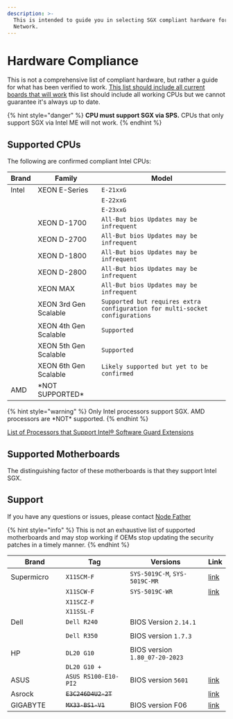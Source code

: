 ```yaml
---
description: >-
  This is intended to guide you in selecting SGX compliant hardware for Secret
  Network.
---
```


# Hardware Compliance

This is not a comprehensive list of compliant hardware, but rather a guide for what has been verified to work. [This list should include all current boards that will work]([https://github.com/ayeks/SGX-hardware](https://www.intel.com/content/www/us/en/architecture-and-technology/software-guard-extensions-processors.html)) this list should include all working CPUs but we cannot guarantee it's always up to date.

{% hint style="danger" %}
**CPU must support SGX via SPS.** CPUs that only support SGX via Intel ME will not work.
{% endhint %}

## Supported CPUs <a href="#cpus" id="cpus"></a>

The following are confirmed compliant Intel CPUs:

| Brand | Family            | Model             |
| ----- | ----------------- | ----------------- |
| Intel | XEON E-Series     | `E-21xxG`         |
|       |                   | `E-22xxG`         |
|       |                   | `E-23xxG`         |
|       | XEON D-1700       | `All-But bios Updates may be infrequent` |
|       | XEON D-2700       | `All-But bios Updates may be infrequent` |
|       | XEON D-1800       | `All-But bios Updates may be infrequent` |
|       | XEON D-2800       | `All-But bios Updates may be infrequent` |
|       | XEON MAX          | `All-But bios Updates may be infrequent` |
|       | XEON 3rd Gen Scalable | `Supported but requires extra configuration for multi-socket configurations` |
|       | XEON 4th Gen Scalable | `Supported` |
|       | XEON 5th Gen Scalable | `Supported` |
|       | XEON 6th Gen Scalable | `Likely supported but yet to be confirmed` |
| AMD   | \*NOT SUPPORTED\* |                   |

{% hint style="warning" %}
Only Intel processors support SGX. AMD processors are \*NOT\* supported.
{% endhint %}

[List of Processors that Support Intel® Software Guard Extensions](https://www.intel.com/content/www/us/en/support/articles/000028173/processors.html)

## Supported Motherboards

The distinguishing factor of these motherboards is that they support Intel SGX.

## Support

If you have any questions or issues, please contact [Node Father](https://t.me/thenodefather)

{% hint style="info" %}
This is not an exhaustive list of supported motherboards and may stop working if OEMs stop updating the security patches in a timely manner.
{% endhint %}

<table><thead><tr><th width="136">Brand</th><th width="177">Tag</th><th width="265">Versions</th><th>Link</th></tr></thead><tbody><tr><td>Supermicro</td><td><code>X11SCM-F</code></td><td><code>SYS-5019C-M</code>, <code>SYS-5019C-MR</code></td><td><a href="https://www.supermicro.com/products/motherboard/X11/X11SCM-F.cfm">link</a></td></tr><tr><td></td><td><code>X11SCW-F</code></td><td><code>SYS-5019C-WR</code></td><td><a href="https://www.supermicro.com/products/motherboard/X11/X11SCW-F.cfm">link</a></td></tr><tr><td></td><td><code>X11SCZ-F</code></td><td></td><td></td></tr><tr><td></td><td><code>X11SSL-F</code></td><td></td><td></td></tr><tr><td>Dell</td><td><code>Dell R240</code></td><td>BIOS Version <code>2.14.1</code></td><td></td></tr><tr><td></td><td></td><td></td><td></td></tr><tr><td></td><td><code>Dell R350</code></td><td>BIOS version <code>1.7.3</code></td><td></td></tr><tr><td></td><td></td><td></td><td></td></tr><tr><td>HP</td><td><code>DL20 G10</code></td><td>BIOS version <code>1.80_07-20-2023</code></td><td></td></tr><tr><td></td><td><code>DL20 G10 +</code></td><td></td><td></td></tr><tr><td>ASUS</td><td><code>ASUS RS100-E10-PI2</code></td><td>BIOS version <code>5601</code></td><td><a href="https://servers.asus.com/products/Servers/Rack-Servers/RS100-E10-PI2">link</a></td></tr><tr><td>Asrock</td><td><del><code>E3C246D4U2-2T</code></del></td><td></td><td><a href="https://www.asrockrack.com/general/productdetail.asp?Model=E3C246D4U2-2T#Specifications">link</a></td></tr><tr><td>GIGABYTE</td><td><del><code>MX33-BS1-V1</code></del></td><td>BIOS version F06</td><td><a href="https://www.gigabyte.com/Enterprise/Server-Motherboard/MX33-BS0-rev-1x">link</a></td></tr></tbody></table>
